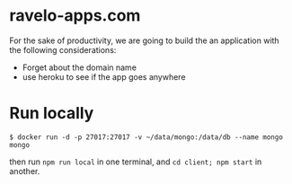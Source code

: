 # ravelo-apps.com

For the sake of productivity, we are going to build the an application with the following considerations:

* Forget about the domain name
* use heroku to see if the app goes anywhere

# Run locally

```jshelllanguage
$ docker run -d -p 27017:27017 -v ~/data/mongo:/data/db --name mongo mongo
```

then run `npm run local` in one terminal, and `cd client; npm start` in another.